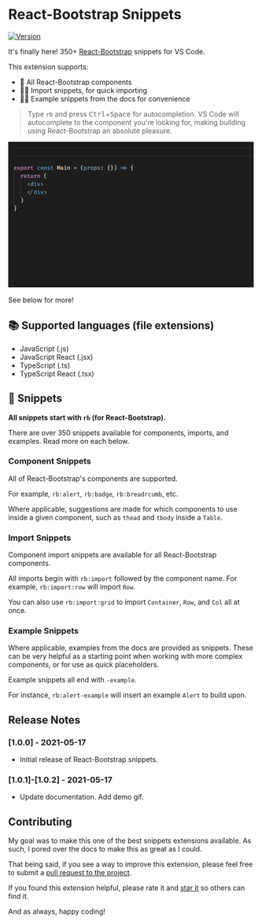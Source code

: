 # React-Bootstrap Snippets

[![Version](https://vsmarketplacebadge.apphb.com/version/justinmahar.react-bootstrap-snippets.svg)](https://marketplace.visualstudio.com/items?itemName=justinmahar.react-bootstrap-snippets)

It's finally here! 350+ [React-Bootstrap](https://react-bootstrap.github.io/) snippets for VS Code.

This extension supports:

- 🙌 All React-Bootstrap components
- 💁‍♀️ Import snippets, for quick importing
- 🙋‍♂️ Example snippets from the docs for convenience

> Type `rb` and press <kbd>Ctrl</kbd>+<kbd>Space</kbd> for autocompletion. VS Code will autocomplete to the component you're looking for, making building using React-Bootstrap an absolute pleasure.

![Demo](./images/demo.gif)

See below for more!

## 📚 Supported languages (file extensions)
- JavaScript (.js)
- JavaScript React (.jsx)
- TypeScript (.ts)
- TypeScript React (.tsx)

## 📖 Snippets

**All snippets start with `rb` (for React-Bootstrap).**

There are over 350 snippets available for components, imports, and examples. Read more on each below.

### Component Snippets

All of React-Bootstrap's components are supported.

For example, `rb:alert`, `rb:badge`, `rb:breadrcumb`, etc.

Where applicable, suggestions are made for which components to use inside a given component, such as `thead` and `tbody` inside a `Table`.

### Import Snippets

Component import snippets are available for all React-Bootstrap components. 

All imports begin with `rb:import` followed by the component name. For example, `rb:import:row` will import `Row`. 

You can also use `rb:import:grid` to import `Container`, `Row`, and `Col` all at once.

### Example Snippets

Where applicable, examples from the docs are provided as snippets. These can be very helpful as a starting point when working with more complex components, or for use as quick placeholders.

Example snippets all end with `-example`. 

For instance, `rb:alert-example` will insert an example `Alert` to build upon.

## Release Notes

### [1.0.0] - 2021-05-17

- Initial release of React-Bootstrap snippets.

### [1.0.1]-[1.0.2] - 2021-05-17

- Update documentation. Add demo gif.

## Contributing

My goal was to make this one of the best snippets extensions available. As such, I pored over the docs to make this as great as I could.

That being said, if you see a way to improve this extension, please feel free to submit a [pull request to the project](https://github.com/justinmahar/vscode-react-bootstrap-snippets).

If you found this extension helpful, please rate it and [star it](https://github.com/justinmahar/vscode-react-bootstrap-snippets) so others can find it.

And as always, happy coding!